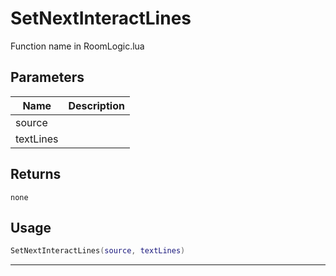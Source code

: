 # SetNextInteractLines

Function name in RoomLogic.lua

## Parameters

| Name      | Description |
| --------- | ----------- |
| source    |             |
| textLines |             |

## Returns

`none`

## Usage

```lua
SetNextInteractLines(source, textLines)
```

---
